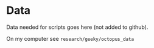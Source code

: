 # Data

Data needed for scripts goes here (not added to github).

On my computer see `research/geeky/octopus_data`
